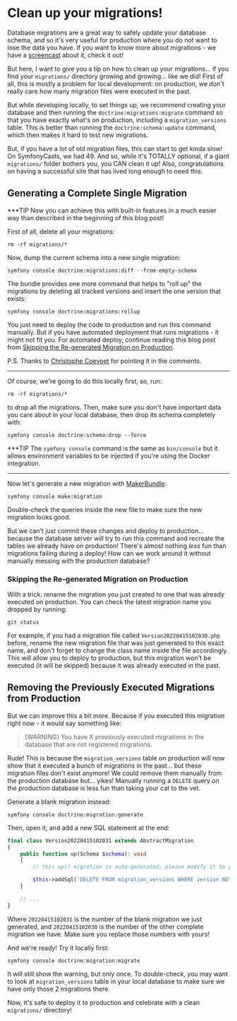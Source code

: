 # Clean up your migrations!

Database migrations are a great way to safely update your database schema,
and so it's very useful for production where you do not want to lose the data
you have. If you want to know more about migrations - we have a
[screencast](https://symfonycasts.com/screencast/symfony-doctrine/migrations)
about it, check it out!

But here, I want to give you a tip on how to clean up your migrations...
if you find your `migrations/` directory growing and growing... like we did!
First of all, this is mostly a problem for local development: on production,
we don't really care how many migration files were executed in the past.

But while developing locally, to set things up, we recommend creating your database and
then running the `doctrine:migrations:migrate` command so that you have exactly what's
on production, including a `migration_versions` table. This is better than running the
`doctrine:schema:update` command, which then makes it hard to test new migrations.

But, if you have a lot of old migration files, this can start to get kinda slow!
On SymfonyCasts, we had 49. And so, while it's TOTALLY optional, if a giant `migrations/`
folder bothers you, you CAN clean it up! Also, congratulations on having a successful
site that has lived long enough to need this.

## Generating a Complete Single Migration

***TIP
Now you can achieve this with built-in features in a much easier way than described
in the beginning of this blog post!

First of all, delete all your migrations:

```terminal
rm -rf migrations/*
```

Now, dump the current schema into a new single migration:

```terminal
symfony console doctrine:migrations:diff --from-empty-schema
```

The bundle provides one more command that helps to "roll up" the migrations by deleting
all tracked versions and insert the one version that exists:

```terminal
symfony console doctrine:migrations:rollup
```

You just need to deploy the code to production and run this command manually. But
if you have automated deployment that runs migrations - it might not fit you.
For automated deploy, continue reading this blog post from
[Skipping the Re-generated Migration on Production](https://symfonycasts.com/blog/clean-up-migrations#skipping-the-re-generated-migration-on-production).

P.S. Thanks to [Christophe Coevoet](http://github.com/stof) for pointing it in the comments.
***

Of course, we're going to do this locally first, so, run:

```terminal
rm -rf migrations/*
```

to drop all the migrations. Then, make sure you don't have important data
you care about in your local database, then drop its schema completely with:

```terminal
symfony console doctrine:schema:drop --force
```

***TIP
The `symfony console` command is the same as `bin/console` but it allows environment
variables to be injected if you're using the Docker integration.
***

Now let's generate a new migration with
[MakerBundle](https://symfonycasts.com/screencast/symfony-fundamentals/maker-command):

```terminal
symfony console make:migration
```

Double-check the queries inside the new file to make sure the new migration looks good.

But we can't just commit these changes and deploy to production... because the database server
will try to run this command and recreate the tables we already have on production!
There's almost nothing *less* fun than migrations failing during a deploy!
How can we work around it without manually messing with the production database?

### Skipping the Re-generated Migration on Production

With a trick: rename the migration you just created to one that was already executed on
production. You can check the latest migration name you dropped by running:

```terminal
git status
```

For example, if you had a migration file called `Version20220415102030.php`
before, rename the new migration file that was just generated to this exact name,
and don't forget to change the class name inside the file accordingly. This will
allow you to deploy to production, but this migration won't be executed
(it will be skipped) because it was already executed in the past.

## Removing the Previously Executed Migrations from Production

But we can improve this a bit more. Because if you executed this migration right
now - it would say something like:

> [WARNING] You have X previously executed migrations in the database that are not
> registered migrations.

Rude! This is because the `migration_versions` table on production will now show that it
executed a bunch of migrations in the past... but these migration files don't exist
anymore! We could remove them manually from the production database but... yikes!
Manually running a `DELETE` query on the production database is less fun than taking
your cat to the vet.

Generate a blank migration instead:

```terminal
symfony console doctrine:migration:generate
```

Then, open it, and add a new SQL statement at the end:

```php
final class Version20220415102031 extends AbstractMigration
{
    public function up(Schema $schema): void
    {
        // this up() migration is auto-generated, please modify it to your needs

        $this->addSql('DELETE FROM migration_versions WHERE version NOT LIKE "%20220415102030" AND version NOT LIKE "%20220415102031"');
    }

    // ...
}
```

Where `20220415102031` is the number of the blank migration we just generated,
and `20220415102030` is the number of the other complete migration we have.
Make sure you replace those numbers with yours!

And we're ready! Try it locally first:

```terminal
symfony console doctrine:migration:migrate
```

It will still show the warning, but only once. To double-check, you may want
to look at `migration_versions` table in your local database to make sure
we have only those 2 migrations there.

Now, it's safe to deploy it to production and celebrate with a clean `migrations/`
directory!
